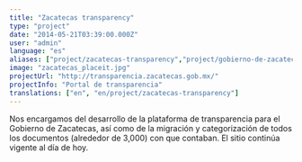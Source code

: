 ```yaml
---
title: "Zacatecas transparency"
type: "project"
date: "2014-05-21T03:39:00.000Z"
user: "admin"
language: "es"
aliases: ["project/zacatecas-transparency","project/gobierno-de-zacatecas"]
image: "zacatecas_placeit.jpg"
projectUrl: "http://transparencia.zacatecas.gob.mx/"
projectInfo: "Portal de transparencia"
translations: ["en", "en/project/zacatecas-transparency"]
---
```


Nos encargamos del desarrollo de la plataforma de transparencia para el Gobierno de Zacatecas, así como de la migración y categorización de todos los documentos (alrededor de 3,000) con que contaban. El sitio continúa vigente al día de hoy.